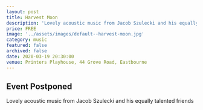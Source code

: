 ```yaml
---
layout: post
title: Harvest Moon
description: 'Lovely acoustic music from Jacob Szulecki and his equally talented friends'
price: FREE
image: '../assets/images/default--harvest-moon.jpg'
category: music
featured: false
archived: false
date: 2020-03-19 20:30:00
venue: Printers Playhouse, 44 Grove Road, Eastbourne
---
```


## Event Postponed

Lovely acoustic music from Jacob Szulecki and his equally talented friends